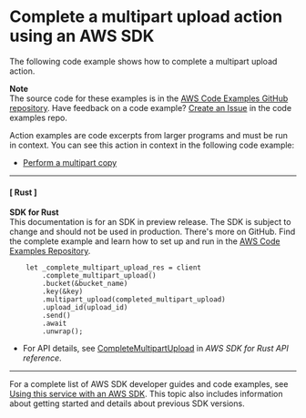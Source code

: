 # Complete a multipart upload action using an AWS SDK<a name="example_s3_CompleteMultipartUpload_section"></a>

The following code example shows how to complete a multipart upload action\.

**Note**  
The source code for these examples is in the [AWS Code Examples GitHub repository](https://github.com/awsdocs/aws-doc-sdk-examples)\. Have feedback on a code example? [Create an Issue](https://github.com/awsdocs/aws-doc-sdk-examples/issues/new/choose) in the code examples repo\. 

Action examples are code excerpts from larger programs and must be run in context\. You can see this action in context in the following code example: 
+  [Perform a multipart copy](example_s3_MultipartCopy_section.md) 

------
#### [ Rust ]

**SDK for Rust**  
This documentation is for an SDK in preview release\. The SDK is subject to change and should not be used in production\.
 There's more on GitHub\. Find the complete example and learn how to set up and run in the [AWS Code Examples Repository](https://github.com/awsdocs/aws-doc-sdk-examples/tree/main/rust_dev_preview/s3#code-examples)\. 
  

```
    let _complete_multipart_upload_res = client
        .complete_multipart_upload()
        .bucket(&bucket_name)
        .key(&key)
        .multipart_upload(completed_multipart_upload)
        .upload_id(upload_id)
        .send()
        .await
        .unwrap();
```
+  For API details, see [CompleteMultipartUpload](https://docs.rs/releases/search?query=aws-sdk) in *AWS SDK for Rust API reference*\. 

------

For a complete list of AWS SDK developer guides and code examples, see [Using this service with an AWS SDK](UsingAWSSDK.md#sdk-general-information-section)\. This topic also includes information about getting started and details about previous SDK versions\.